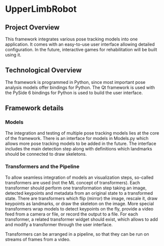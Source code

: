# UpperLimbRobot

## Project Overview

This framework integrates various pose tracking models into one application.
It comes with an easy-to-use user interface allowing detailed configuration.
In the future, interactive games for rehabilitation will be built using it.


## Technological Overview

The framework is programmed in Python, since most important pose analysis models
offer bindings for Python. The Qt framework is used with the PySide 6 bindings
for Python is used to build the user interface.


## Framework details

### Models
The integration and testing of multiple pose tracking models lies at the core
of the framework. There is an interface for models in Models.py which allows
more pose tracking models to be added in the future. The interface includes
the main detection step along with definitions which landmarks should be
connected to draw skeletons.

### Transformers and the Pipeline
To allow seamless integration of models an visualization steps, so-called
transformers are used (not the ML concept of transformers). Each transformer
should perform one transformation step taking an image, detected keypoints
and metadata from an original state to a transformed state. There are
transformers which flip (mirror) the image, rescale it, draw keypoints as
landmarks, or draw the skeleton on the image. More special transformers wrap
models to detect keypoints on the fly, provide a video feed from a camera or
file, or record the output to a file. For each transformer, a related
transformer widget should exist, which allows to add and modify a transformer
through the user interface.

Transformers can be arranged in a pipeline, so that they can be run on streams
of frames from a video.
